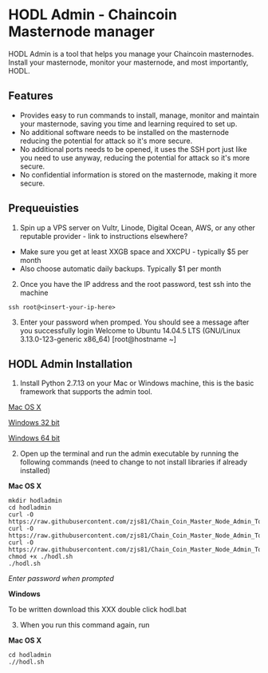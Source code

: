 # HODL Admin - Chaincoin Masternode manager
HODL Admin is a tool that helps you manage your Chaincoin masternodes. Install your masternode, monitor your masternode, and most importantly, HODL.


## Features
* Provides easy to run commands to install, manage, monitor and maintain your masternode, saving you time and learning required to set up.
* No additional software needs to be installed on the masternode reducing the potential for attack so it's more secure.
* No additional ports needs to be opened, it uses the SSH port just like you need to use anyway, reducing the potential for attack so it's more secure.
* No confidential information is stored on the masternode, making it more secure.

## Prequeuisties
1. Spin up a VPS server on Vultr, Linode, Digital Ocean, AWS, or any other reputable provider - link to instructions elsewhere?
 * Make sure you get at least XXGB space and XXCPU - typically $5 per month
 * Also choose automatic daily backups. Typically $1 per month
2. Once you have the IP address and the root password, test ssh into the machine

 `ssh root@<insert-your-ip-here>`

3. Enter your password when promped. You should see a message after you successfully login
Welcome to Ubuntu 14.04.5 LTS (GNU/Linux 3.13.0-123-generic x86_64)
[root@hostname ~]


## HODL Admin Installation
1. Install Python 2.7.13 on your Mac or Windows machine, this is the basic framework that supports the admin tool.

  [Mac OS X](https://www.python.org/ftp/python/2.7.13/python-2.7.13-macosx10.6.pkg)

  [Windows 32 bit](https://www.python.org/ftp/python/2.7.13/python-2.7.13.msi)

  [Windows 64 bit](https://www.python.org/ftp/python/2.7.13/python-2.7.13.amd64.msi)

2. Open up the terminal and run the admin executable by running the following commands (need to change to not install libraries if already installed)

  **Mac OS X**
  ```
  mkdir hodladmin
  cd hodladmin
  curl -O https://raw.githubusercontent.com/zjs81/Chain_Coin_Master_Node_Admin_Tool/master/hodl.sh
  curl -O https://raw.githubusercontent.com/zjs81/Chain_Coin_Master_Node_Admin_Tool/master/t.py
  curl -O https://raw.githubusercontent.com/zjs81/Chain_Coin_Master_Node_Admin_Tool/master/login.py
 chmod +x ./hodl.sh
  ./hodl.sh
  ```
  
  *Enter password when prompted*

  **Windows**

  To be written
  download this XXX
  double click hodl.bat

3. When you run this command again, run

  **Mac OS X**

  ```
  cd hodladmin
  .//hodl.sh
  ```